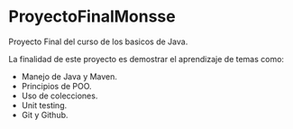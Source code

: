 # ProyectoFinalMonsse

Proyecto Final del curso de los basicos de Java.

La finalidad de este proyecto es demostrar el aprendizaje de temas como:

- Manejo de Java y Maven.
- Principios de POO.
- Uso de colecciones.
- Unit testing.
- Git y Github.

